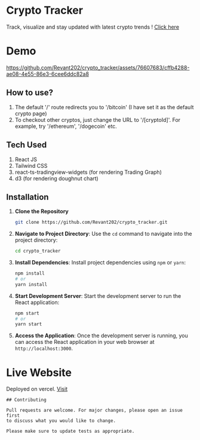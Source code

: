 # Crypto Tracker
Track, visualize and stay updated with latest crypto trends ! [Click here](https://crypto-tracker-rho-two.vercel.app/)

# Demo
https://github.com/Revant202/crypto_tracker/assets/76607683/cffb4288-ae08-4e55-86e3-6cee6ddc82a8


## How to use?
1. The default '/' route redirects you to '/bitcoin' (I have set it as the default crypto page)
2. To checkout other cryptos, just change the URL to '/[cryptoId]'. For example, try '/ethereum', '/dogecoin' etc.

## Tech Used

1. React JS
2. Tailwind CSS
3. react-ts-tradingview-widgets (for rendering Trading Graph)
4. d3 (for rendering doughnut chart)


## Installation

1. **Clone the Repository**

    ```bash
    git clone https://github.com/Revant202/crypto_tracker.git
    ```

2. **Navigate to Project Directory**: Use the `cd` command to navigate into the project directory:

    ```bash
    cd crypto_tracker
    ```

3. **Install Dependencies**: Install project dependencies using `npm` or `yarn`:

    ```bash
    npm install
    # or
    yarn install
    ```

4. **Start Development Server**: Start the development server to run the React application:

    ```bash
    npm start
    # or
    yarn start
    ```

5. **Access the Application**: Once the development server is running, you can access the React application in your web browser at `http://localhost:3000`.


# Live Website
Deployed on vercel. [Visit](https://crypto-tracker-rho-two.vercel.app/)

```
## Contributing

Pull requests are welcome. For major changes, please open an issue first
to discuss what you would like to change.

Please make sure to update tests as appropriate.
